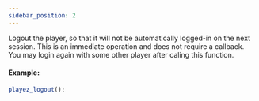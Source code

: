```yaml
---
sidebar_position: 2
---
```


Logout the player, so that it will not be automatically logged-in on the next session. This is an immediate operation and does not require a callback. You may login again with some other player after caling this function.

#### Example:

```js
playez_logout();
```


